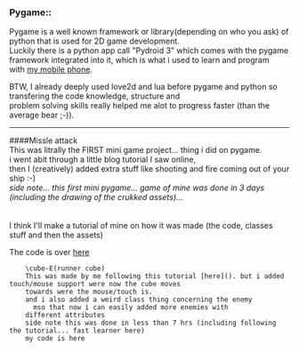 ### Pygame::

Pygame is a well known framework or library(depending on who you ask) of python that is used for 2D game development.  
Luckily there is a python app call "Pydroid 3" which comes with the pygame framework integrated into it, which is what i used to learn and program  
with [my mobile phone](/myPhoneSpec_page).  

BTW, I already deeply used love2d and lua before pygame and python so transfering the code knowledge, structure and  
problem solving skills really helped me alot to progress faster (than the average bear ;-)).  


---


####Missle attack  
This was litrally the FIRST mini game project... thing i did on pygame.  
i went abit through a little blog tutorial I saw online,  
then I (creatively) added extra stuff like shooting and fire coming out of your ship :-)  
<i>side note... this first mini pygame... game of mine was done in 3 days (including the drawing of the crukked assets)...</i>  
<br><br>
I think I'll make a tutorial of mine on how it was made (the code, classes stuff and then the assets)  


The code is over [here]()  



		\cube-E(runner cube)
		This was made by me following this tutorial [here](). but i added touch/mouse support were now the cube moves
		towards were the mouse/touch is.
		and i also added a weird class thing concerning the enemy
		  mso that now i can easily added more enemies with
		different attributes
		side note this was done in less than 7 hrs (including following the tutorial... fast learner here)
		my code is here
